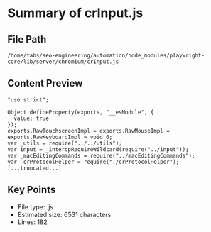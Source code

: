 # Summary of crInput.js
  
## File Path
`/home/tabs/seo-engineering/automation/node_modules/playwright-core/lib/server/chromium/crInput.js`

## Content Preview
```
"use strict";

Object.defineProperty(exports, "__esModule", {
  value: true
});
exports.RawTouchscreenImpl = exports.RawMouseImpl = exports.RawKeyboardImpl = void 0;
var _utils = require("../../utils");
var input = _interopRequireWildcard(require("../input"));
var _macEditingCommands = require("../macEditingCommands");
var _crProtocolHelper = require("./crProtocolHelper");
[...truncated...]
```

## Key Points
- File type: .js
- Estimated size: 6531 characters
- Lines: 182
